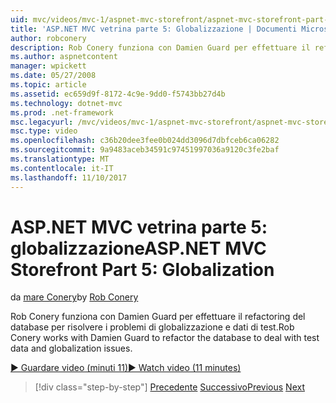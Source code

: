 ```yaml
---
uid: mvc/videos/mvc-1/aspnet-mvc-storefront/aspnet-mvc-storefront-part-5-globalization
title: 'ASP.NET MVC vetrina parte 5: Globalizzazione | Documenti Microsoft'
author: robconery
description: Rob Conery funziona con Damien Guard per effettuare il refactoring del database per risolvere i problemi di globalizzazione e dati di test.
ms.author: aspnetcontent
manager: wpickett
ms.date: 05/27/2008
ms.topic: article
ms.assetid: ec659d9f-8172-4c9e-9dd0-f5743bb27d4b
ms.technology: dotnet-mvc
ms.prod: .net-framework
msc.legacyurl: /mvc/videos/mvc-1/aspnet-mvc-storefront/aspnet-mvc-storefront-part-5-globalization
msc.type: video
ms.openlocfilehash: c36b20dee3fee0b024dd3096d7dbfceb6ca06282
ms.sourcegitcommit: 9a9483aceb34591c97451997036a9120c3fe2baf
ms.translationtype: MT
ms.contentlocale: it-IT
ms.lasthandoff: 11/10/2017
---
```

<a name="aspnet-mvc-storefront-part-5-globalization"></a><span data-ttu-id="185ca-103">ASP.NET MVC vetrina parte 5: globalizzazione</span><span class="sxs-lookup"><span data-stu-id="185ca-103">ASP.NET MVC Storefront Part 5: Globalization</span></span>
====================
<span data-ttu-id="185ca-104">da [mare Conery](https://github.com/robconery)</span><span class="sxs-lookup"><span data-stu-id="185ca-104">by [Rob Conery](https://github.com/robconery)</span></span>

<span data-ttu-id="185ca-105">Rob Conery funziona con Damien Guard per effettuare il refactoring del database per risolvere i problemi di globalizzazione e dati di test.</span><span class="sxs-lookup"><span data-stu-id="185ca-105">Rob Conery works with Damien Guard to refactor the database to deal with test data and globalization issues.</span></span>

[<span data-ttu-id="185ca-106">&#9654; Guardare video (minuti 11)</span><span class="sxs-lookup"><span data-stu-id="185ca-106">&#9654; Watch video (11 minutes)</span></span>](https://channel9.msdn.com/Blogs/ASP-NET-Site-Videos/aspnet-mvc-storefront-part-5-globalization)

>[!div class="step-by-step"]
<span data-ttu-id="185ca-107">[Precedente](aspnet-mvc-storefront-part-4-linq-to-sql-spike.md)
[Successivo](aspnet-mvc-storefront-part-6-finishing-the-repository-and-initial-ui-work.md)</span><span class="sxs-lookup"><span data-stu-id="185ca-107">[Previous](aspnet-mvc-storefront-part-4-linq-to-sql-spike.md)
[Next](aspnet-mvc-storefront-part-6-finishing-the-repository-and-initial-ui-work.md)</span></span>

